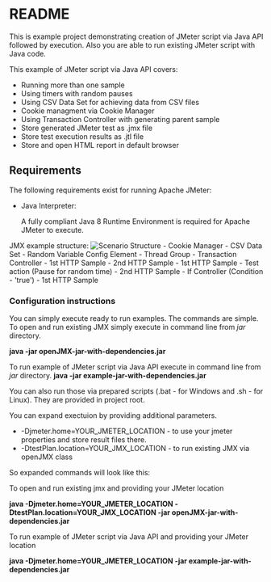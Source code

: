 # README #

This is example project demonstrating creation of JMeter script via Java API followed by execution. Also you are able to run existing JMeter script with Java code.

This example of JMeter script via Java API covers:

* Running more than one sample
* Using timers with random pauses
* Using CSV Data Set for achieving data from CSV files
* Cookie managment via Cookie Manager
* Using Transaction Controller with generating parent sample
* Store generated JMeter test as .jmx file
* Store test execution results as .jtl file
* Store and open HTML report in default browser

## Requirements

The following requirements exist for running Apache JMeter:

*  Java Interpreter:

    A fully compliant Java 8 Runtime Environment is required 
    for Apache JMeter to execute.
	
	
JMX example structure:
![Scenario Structure](https://github.com/a-venger/jmeter-from-java-code/blob/master/apache-jmeter-4.0/resources/ScenarioStructure.png)
	- Cookie Manager
	- CSV Data Set
	- Random Variable Config Element
	- Thread Group
		- Transaction Controller
			- 1st HTTP Sample
			- 2nd HTTP Sample
		- 1st HTTP Sample
		- Test action (Pause for random time)
		- 2nd HTTP Sample
		- If Controller (Condition - 'true')
			- 1st HTTP Sample

### Configuration instructions ###

You can simply execute ready to run examples.
The commands are simple.
To open and run existing JMX simply execute in command line from *jar* directory.

**java -jar openJMX-jar-with-dependencies.jar**

To run example of JMeter script via Java API execute in command line from *jar* directory.
**java -jar example-jar-with-dependencies.jar**

You can also run those via prepared scripts (.bat - for Windows and .sh - for Linux). They are provided in project root.

You can expand exectuion by providing additional parameters.

* -Djmeter.home=YOUR_JMETER_LOCATION - to use your jmeter properties and store result files there.
* -DtestPlan.location=YOUR_JMX_LOCATION - to run existing JMX via openJMX class

So expanded commands will look like this:

To open and run existing jmx and providing your JMeter location

**java -Djmeter.home=YOUR_JMETER_LOCATION -DtestPlan.location=YOUR_JMX_LOCATION -jar openJMX-jar-with-dependencies.jar**

To run example of JMeter script via Java API and providing your JMeter location

**java -Djmeter.home=YOUR_JMETER_LOCATION -jar example-jar-with-dependencies.jar**



